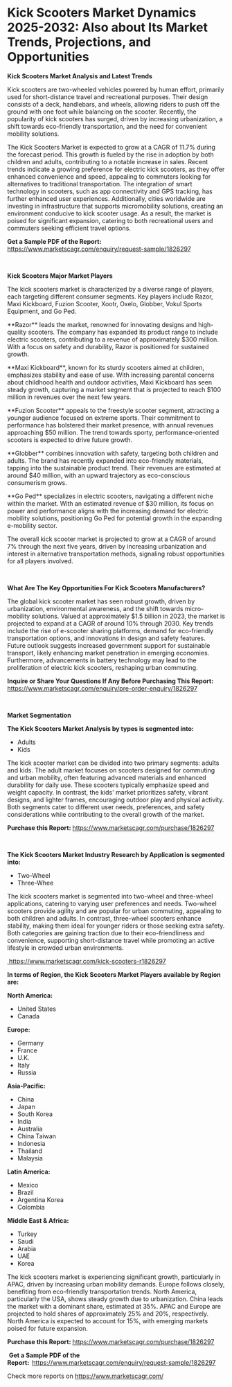 <p><h1>Kick Scooters Market Dynamics 2025-2032: Also about Its Market Trends, Projections, and Opportunities</h1></p><p><strong>Kick Scooters Market Analysis and Latest Trends</strong></p>
<p><p>Kick scooters are two-wheeled vehicles powered by human effort, primarily used for short-distance travel and recreational purposes. Their design consists of a deck, handlebars, and wheels, allowing riders to push off the ground with one foot while balancing on the scooter. Recently, the popularity of kick scooters has surged, driven by increasing urbanization, a shift towards eco-friendly transportation, and the need for convenient mobility solutions. </p><p>The Kick Scooters Market is expected to grow at a CAGR of 11.7% during the forecast period. This growth is fueled by the rise in adoption by both children and adults, contributing to a notable increase in sales. Recent trends indicate a growing preference for electric kick scooters, as they offer enhanced convenience and speed, appealing to commuters looking for alternatives to traditional transportation. The integration of smart technology in scooters, such as app connectivity and GPS tracking, has further enhanced user experiences. Additionally, cities worldwide are investing in infrastructure that supports micromobility solutions, creating an environment conducive to kick scooter usage. As a result, the market is poised for significant expansion, catering to both recreational users and commuters seeking efficient travel options.</p></p>
<p><strong>Get a Sample PDF of the Report:&nbsp;</strong> <a href="https://www.marketscagr.com/enquiry/request-sample/1826297?utm_campaign=1895&utm_medium=2&utm_source=Github&utm_content=ia&utm_term=07022025&utm_id=kick-scooters">https://www.marketscagr.com/enquiry/request-sample/1826297</a></p>
<p>&nbsp;</p>
<p><strong>Kick Scooters Major Market Players</strong></p>
<p><p>The kick scooters market is characterized by a diverse range of players, each targeting different consumer segments. Key players include Razor, Maxi Kickboard, Fuzion Scooter, Xootr, Oxelo, Globber, Vokul Sports Equipment, and Go Ped.</p><p>**Razor** leads the market, renowned for innovating designs and high-quality scooters. The company has expanded its product range to include electric scooters, contributing to a revenue of approximately $300 million. With a focus on safety and durability, Razor is positioned for sustained growth.</p><p>**Maxi Kickboard**, known for its sturdy scooters aimed at children, emphasizes stability and ease of use. With increasing parental concerns about childhood health and outdoor activities, Maxi Kickboard has seen steady growth, capturing a market segment that is projected to reach $100 million in revenues over the next few years.</p><p>**Fuzion Scooter** appeals to the freestyle scooter segment, attracting a younger audience focused on extreme sports. Their commitment to performance has bolstered their market presence, with annual revenues approaching $50 million. The trend towards sporty, performance-oriented scooters is expected to drive future growth.</p><p>**Globber** combines innovation with safety, targeting both children and adults. The brand has recently expanded into eco-friendly materials, tapping into the sustainable product trend. Their revenues are estimated at around $40 million, with an upward trajectory as eco-conscious consumerism grows.</p><p>**Go Ped** specializes in electric scooters, navigating a different niche within the market. With an estimated revenue of $30 million, its focus on power and performance aligns with the increasing demand for electric mobility solutions, positioning Go Ped for potential growth in the expanding e-mobility sector.</p><p>The overall kick scooter market is projected to grow at a CAGR of around 7% through the next five years, driven by increasing urbanization and interest in alternative transportation methods, signaling robust opportunities for all players involved.</p></p>
<p>&nbsp;</p>
<p><strong>What Are The Key Opportunities For Kick Scooters Manufacturers?</strong></p>
<p><p>The global kick scooter market has seen robust growth, driven by urbanization, environmental awareness, and the shift towards micro-mobility solutions. Valued at approximately $1.5 billion in 2023, the market is projected to expand at a CAGR of around 10% through 2030. Key trends include the rise of e-scooter sharing platforms, demand for eco-friendly transportation options, and innovations in design and safety features. Future outlook suggests increased government support for sustainable transport, likely enhancing market penetration in emerging economies. Furthermore, advancements in battery technology may lead to the proliferation of electric kick scooters, reshaping urban commuting.</p></p>
<p><strong>Inquire or Share Your Questions If Any Before Purchasing This Report:</strong> <a href="https://www.marketscagr.com/enquiry/pre-order-enquiry/1826297?utm_campaign=1895&utm_medium=2&utm_source=Github&utm_content=ia&utm_term=07022025&utm_id=kick-scooters">https://www.marketscagr.com/enquiry/pre-order-enquiry/1826297</a></p>
<p>&nbsp;</p>
<p><strong>Market Segmentation</strong></p>
<p><strong>The Kick Scooters Market Analysis by types is segmented into:</strong></p>
<p><ul><li>Adults</li><li>Kids</li></ul></p>
<p><p>The kick scooter market can be divided into two primary segments: adults and kids. The adult market focuses on scooters designed for commuting and urban mobility, often featuring advanced materials and enhanced durability for daily use. These scooters typically emphasize speed and weight capacity. In contrast, the kids' market prioritizes safety, vibrant designs, and lighter frames, encouraging outdoor play and physical activity. Both segments cater to different user needs, preferences, and safety considerations while contributing to the overall growth of the market.</p></p>
<p><strong>Purchase this Report:&nbsp;</strong><a href="https://www.marketscagr.com/purchase/1826297?utm_campaign=1895&utm_medium=2&utm_source=Github&utm_content=ia&utm_term=07022025&utm_id=kick-scooters">https://www.marketscagr.com/purchase/1826297</a></p>
<p>&nbsp;</p>
<p><strong>The Kick Scooters Market Industry Research by Application is segmented into:</strong></p>
<p><ul><li>Two-Wheel</li><li>Three-Whee</li></ul></p>
<p><p>The kick scooters market is segmented into two-wheel and three-wheel applications, catering to varying user preferences and needs. Two-wheel scooters provide agility and are popular for urban commuting, appealing to both children and adults. In contrast, three-wheel scooters enhance stability, making them ideal for younger riders or those seeking extra safety. Both categories are gaining traction due to their eco-friendliness and convenience, supporting short-distance travel while promoting an active lifestyle in crowded urban environments.</p></p>
<p><a href="https://www.marketscagr.com/kick-scooters-r1826297?utm_campaign=1895&utm_medium=2&utm_source=Github&utm_content=ia&utm_term=07022025&utm_id=kick-scooters">&nbsp;https://www.marketscagr.com/kick-scooters-r1826297</a></p>
<p><strong>In terms of Region, the Kick Scooters Market Players available by Region are:</strong></p>
<p>
    <p> <strong> North America: </strong>
        <ul>
            <li>United States</li>
            <li>Canada</li>
        </ul>
        </p> 
    <p> <strong> Europe: </strong>
        <ul>
            <li>Germany</li>
            <li>France</li>
            <li>U.K.</li>
            <li>Italy</li>
            <li>Russia</li>
        </ul>
        </p> 
    <p> <strong> Asia-Pacific: </strong>
        <ul>
            <li>China</li>
            <li>Japan</li>
            <li>South Korea</li>
            <li>India</li>
            <li>Australia</li>
            <li>China Taiwan</li>
            <li>Indonesia</li>
            <li>Thailand</li>
            <li>Malaysia</li>
        </ul>
        </p> 
    <p> <strong> Latin America: </strong>
        <ul>
            <li>Mexico</li>
            <li>Brazil</li>
            <li>Argentina Korea</li>
            <li>Colombia</li>
        </ul>
        </p> 
    <p> <strong> Middle East & Africa: </strong>
        <ul>
            <li>Turkey</li>
            <li>Saudi</li>
            <li>Arabia</li>
            <li>UAE</li>
            <li>Korea</li>
        </ul>
    </p>
    </p>
<p><p>The kick scooters market is experiencing significant growth, particularly in APAC, driven by increasing urban mobility demands. Europe follows closely, benefiting from eco-friendly transportation trends. North America, particularly the USA, shows steady growth due to urbanization. China leads the market with a dominant share, estimated at 35%. APAC and Europe are projected to hold shares of approximately 25% and 20%, respectively. North America is expected to account for 15%, with emerging markets poised for future expansion.</p></p>
<p><strong>Purchase this Report: </strong><a href="https://www.marketscagr.com/purchase/1826297?utm_campaign=1895&utm_medium=2&utm_source=Github&utm_content=ia&utm_term=07022025&utm_id=kick-scooters">https://www.marketscagr.com/purchase/1826297</a></p>
<p>&nbsp;<strong>Get a Sample PDF of the Report:&nbsp;&nbsp;</strong><a href="https://www.marketscagr.com/enquiry/request-sample/1826297?utm_campaign=1895&utm_medium=2&utm_source=Github&utm_content=ia&utm_term=07022025&utm_id=kick-scooters">https://www.marketscagr.com/enquiry/request-sample/1826297</a></p>
<p><strong></strong></p>
<p>Check more reports on <a href="https://www.marketscagr.com/?utm_campaign=1895&utm_medium=2&utm_source=Github&utm_content=ia&utm_term=07022025&utm_id=kick-scooters">https://www.marketscagr.com/</a></p>